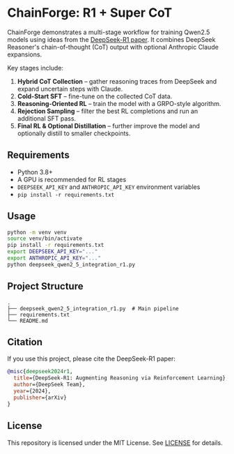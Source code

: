 # ChainForge: R1 + Super CoT

ChainForge demonstrates a multi-stage workflow for training Qwen2.5 models using ideas from the [DeepSeek-R1 paper](https://arxiv.org/pdf/2501.12948). It combines DeepSeek Reasoner's chain-of-thought (CoT) output with optional Anthropic Claude expansions.

Key stages include:

1. **Hybrid CoT Collection** – gather reasoning traces from DeepSeek and expand uncertain steps with Claude.
2. **Cold-Start SFT** – fine-tune on the collected CoT data.
3. **Reasoning-Oriented RL** – train the model with a GRPO-style algorithm.
4. **Rejection Sampling** – filter the best RL completions and run an additional SFT pass.
5. **Final RL & Optional Distillation** – further improve the model and optionally distill to smaller checkpoints.

## Requirements

- Python 3.8+
- A GPU is recommended for RL stages
- `DEEPSEEK_API_KEY` and `ANTHROPIC_API_KEY` environment variables
- `pip install -r requirements.txt`

## Usage

```bash
python -m venv venv
source venv/bin/activate
pip install -r requirements.txt
export DEEPSEEK_API_KEY="..."
export ANTHROPIC_API_KEY="..."
python deepseek_qwen2_5_integration_r1.py
```

## Project Structure

```
.
├── deepseek_qwen2_5_integration_r1.py  # Main pipeline
├── requirements.txt
└── README.md
```

## Citation

If you use this project, please cite the DeepSeek-R1 paper:

```bibtex
@misc{deepseek2024r1,
  title={DeepSeek-R1: Augmenting Reasoning via Reinforcement Learning},
  author={DeepSeek Team},
  year={2024},
  publisher={arXiv}
}
```

## License

This repository is licensed under the MIT License. See [LICENSE](LICENSE) for details.
